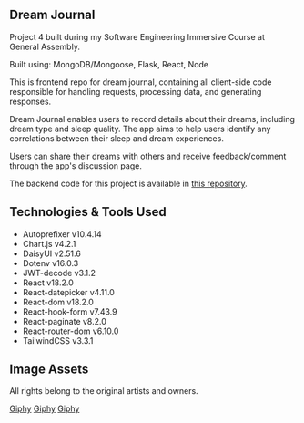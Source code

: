## Dream Journal
Project 4 built during my Software Engineering Immersive Course at General Assembly. 

Built using: MongoDB/Mongoose, Flask, React, Node

This is frontend repo for dream journal, containing all client-side code responsible for handling requests, processing data, and generating responses. 

Dream Journal enables users to record details about their dreams, including dream type and sleep quality. The app aims to help users identify any correlations between their sleep and dream experiences. 

Users can share their dreams with others and receive feedback/comment through the app's discussion page.

The backend code for this project is available in [this repository](https://github.com/adelyntay/dream-tracker-backend).

## Technologies & Tools Used
- Autoprefixer v10.4.14
- Chart.js v4.2.1
- DaisyUI v2.51.6
- Dotenv v16.0.3
- JWT-decode v3.1.2
- React v18.2.0
- React-datepicker v4.11.0
- React-dom v18.2.0
- React-hook-form v7.43.9
- React-paginate v8.2.0
- React-router-dom v6.10.0
- TailwindCSS v3.3.1


## Image Assets
All rights belong to the original artists and owners.

<a href="https://giphy.com/MelioPayments/">Giphy</a>
<a href="hhttps://giphy.com/simianreflux">Giphy</a>
<a href="https://giphy.com/search/tony-babel">Giphy</a>